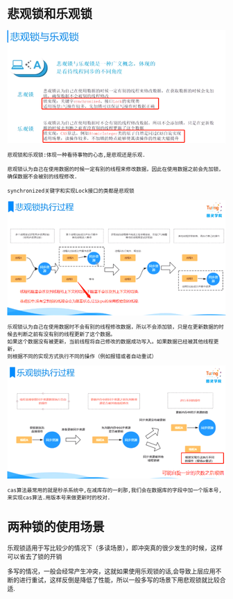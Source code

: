 # 悲观锁和乐观锁

![](../pics/悲观锁与乐观锁的理解.png)

    悲观锁和乐观锁:体现一种看待事物的心态,是悲观还是乐观.

    悲观锁认为自己在使用数据的时候一定有别的线程来修改数据，因此在使用数据之前会先加锁，确保数据不会被别的线程修改.

    synchronized关键字和实现Lock接口的类都是悲观锁

![](../pics/悲观锁的执行过程.png)

    乐观锁认为自己在使用数据时不会有别的线程修改数据，所以不会添加锁，只是在更新数据的时候去判断之前有没有别的线程更新了这个数据。
    如果这个数据没有被更新，当前线程将自己修改的数据成功写入。如果数据已经被其他线程更新，
    则根据不同的实现方式执行不同的操作（例如报错或者自动重试）

![](../pics/乐观锁的执行过程.png)

    cas算法最常用的就是秒杀系统中,在减库存的一刹那,我们会在数据库的字段中加一个版本号,来实现cas算法.用版本号来做更新时的校对.

# 两种锁的使用场景

乐观锁适用于写比较少的情况下（多读场景），即冲突真的很少发生的时候，这样可以省去了锁的开销

多写的情况，一般会经常产生冲突，这就如果使用乐观锁的话,会导致上层应用不断的进行重试，这样反倒是降低了性能，所以一般多写的场景下用悲观锁就比较合适.
